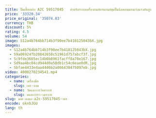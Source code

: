 ```yaml
---
title: ปั๊มเชื้อเพลิง A2C 59517045   สําหรับระบบเครื่องยนต์ยานยนต์ชุดปั๊มฉีดคอมมอนเรลแรงดันสูง
price: '33320.34'
price_original: '35074.03'
currency: THB
discount: 5%
rating: 4.5
volume: 54
image: S12a4b764bb714b3f90ee7b418125043bX.jpg
images:
  - S12a4b764bb714b3f90ee7b418125043bX.jpg
  - S9a06924fb20842658c51961d757abcf3f.jpg
  - Sc9fde3665ec14b0b8961facff8a70e167.jpg
  - Sd9aa4bc04cd944d0a58db1c54c6eae0dR.jpg
  - Sbfae4433edaa44d6b2a866430475097eb.jpg
video: 4000270234541.mp4
categories:
  - name: เครื่องมือ
    slug: เคร-องม
  - name: วัดและการวิเคราะห์
    slug: ดและการว-เคราะห
slug: มเช-อเพล-a2c-59517045-าหร
encode: oknbJGU
lang: th
---
```

  